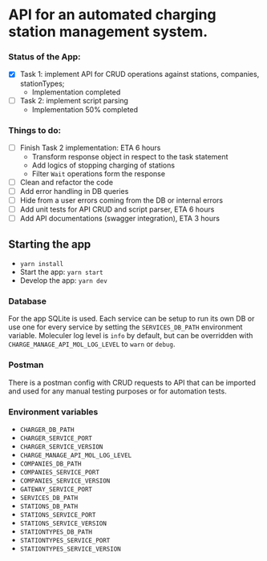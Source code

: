 # API for an automated charging station management system.

### Status of the App: 
- [x] Task 1: implement API for CRUD operations against stations, companies, stationTypes;
  - Implementation completed
- [ ] Task 2: implement script parsing
  - Implementation 50% completed

### Things to do:
- [ ] Finish Task 2 implementation: ETA 6 hours
  - Transform response object in respect to the task statement
  - Add logics of stopping charging of stations
  - Filter `Wait` operations form the response
- [ ] Clean and refactor the code
- [ ] Add error handling in DB queries
- [ ] Hide from a user errors coming from the DB or internal errors 
- [ ] Add unit tests for API CRUD and script parser, ETA 6 hours
- [ ] Add API documentations (swagger integration), ETA 3 hours

## Starting the app
- `yarn install`
- Start the app: `yarn start`
- Develop the app: `yarn dev`

### Database
For the app SQLite is used. Each service can be setup to run its own DB or use one for every service by setting the `SERVICES_DB_PATH` environment variable. 
Moleculer log level is `info` by default, but can be overridden with `CHARGE_MANAGE_API_MOL_LOG_LEVEL` to `warn` or `debug`.

### Postman
There is a postman config with CRUD requests to API that can be imported and used for any manual testing purposes or for automation tests.

### Environment variables

- `CHARGER_DB_PATH`
- `CHARGER_SERVICE_PORT`
- `CHARGER_SERVICE_VERSION`
- `CHARGE_MANAGE_API_MOL_LOG_LEVEL`
- `COMPANIES_DB_PATH`
- `COMPANIES_SERVICE_PORT`
- `COMPANIES_SERVICE_VERSION`
- `GATEWAY_SERVICE_PORT`
- `SERVICES_DB_PATH`
- `STATIONS_DB_PATH`
- `STATIONS_SERVICE_PORT`
- `STATIONS_SERVICE_VERSION`
- `STATIONTYPES_DB_PATH`
- `STATIONTYPES_SERVICE_PORT`
- `STATIONTYPES_SERVICE_VERSION`
